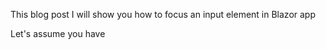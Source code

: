 This blog post I will show you how to focus an input element in Blazor app

Let's assume you have
<!--stackedit_data:
eyJoaXN0b3J5IjpbLTExOTY0MTU3MzUsNzMwOTk4MTE2XX0=
-->